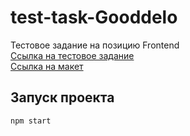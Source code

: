 # test-task-Gooddelo

Тестовое задание на позицию Frontend\
[Ссылка на тестовое задание](https://github.com/gooddelo/frontend-test-task/blob/main/README.md)\
[Ссылка на макет](https://www.figma.com/design/2ZN3BIJGaLjKomcIRIlIy0/Dushnila?node-id=780-12&node-type=frame&t=VBrlyGNLXxPfAQDN-0)

## Запуск проекта

`npm start`
